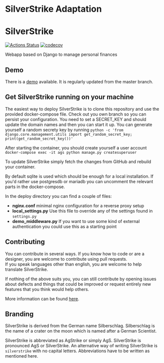 # SilverStrike Adaptation

# SilverStrike
[![Actions Status](https://github.com/agstrike/silverstrike/workflows/Test%20and%20Lint/badge.svg)](https://github.com/agstrike/silverstrike/actions)
[![codecov](https://codecov.io/gh/agstrike/silverstrike/branch/master/graph/badge.svg)](https://codecov.io/gh/agstrike/silverstrike)

Webapp based on Django to manage personal finances

## Demo
There is a [demo](https://demo.silverstrike.org/) available.
It is regularly updated from the master branch.

## Get SilverStrike running on your machine

The easiest way to deploy SilverStrike is to clone this repository and use the provided docker-compose file. Check out you own branch so you can persist your configuration. 
You need to set a SECRET_KEY and should update the domain names and then you can start it up. 
You can generate yourself a random secrety key by running `python -c 'from django.core.management.utils import get_random_secret_key; print(get_random_secret_key())'`

After starting the container, you should create yourself a user account
`docker-compose exec -it ags python manage.py createsuperuser`

To update SilverStrike simply fetch the changes from GitHub and rebuild your container.

By default sqlite is used which should be enough for a local installation. If you'd rather use postgresdb or mariadb you can uncomment the relevant parts in the docker-compose.

In the deploy directory you can find a couple of files:
- **nginx.conf** minimal nginx configuration for a reverse proxy setup
- **local_settings.py** Use this file to override any of the settings found in `settings.py`
- **demo_middleware.py** If you want to use some kind of external authentication you could use this as a starting point

## Contributing

You can contribute in several ways. If you know how to code or are a designer, you are welcome to contribute using pull requests.  
If you speak languages other than english, you are welcome to help translate SilverStrike.

If nothing of the above suits you, you can still contribute by opening issues about defects and things that could be improved or request entirely new features that you think would help others.

More information can be found [here](https://github.com/agstrike/silverstrike/blob/master/CONTRIBUTING.md).

## Branding

SilverStrike is derived from the German name Silberschlag. Silberschlag is the name of a crater on the moon which is named after a German Scientist.

SilverStrike is abbreviated as AgStrike or simply AgS. SilverStrike is pronounced AgS or SilverStrike.
An alternative way of writing SilverStrike is `silverstrike` with no capital letters. Abbreviations have to be written as mentioned here.
